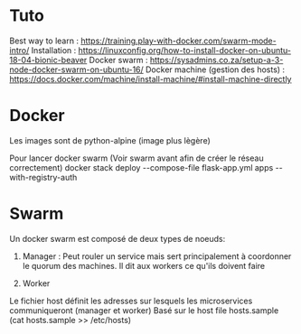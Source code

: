 Tuto
====
Best way to learn : https://training.play-with-docker.com/swarm-mode-intro/
Installation : https://linuxconfig.org/how-to-install-docker-on-ubuntu-18-04-bionic-beaver
Docker swarm : https://sysadmins.co.za/setup-a-3-node-docker-swarm-on-ubuntu-16/
Docker machine (gestion des hosts) : https://docs.docker.com/machine/install-machine/#install-machine-directly

Docker
======
Les images sont de python-alpine (image plus lègère)

Pour lancer docker swarm (Voir swarm avant afin de créer le réseau correctement)
docker stack deploy --compose-file flask-app.yml apps --with-registry-auth

Swarm
=====
Un docker swarm est composé de deux types de noeuds:
1. Manager : Peut rouler un service mais sert principalement à coordonner le quorum des machines. Il dit aux workers ce qu'ils doivent faire

2. Worker

Le fichier host définit les adresses sur lesquels les microservices communiqueront (manager et worker)
Basé sur le host file hosts.sample (cat hosts.sample >> /etc/hosts)
